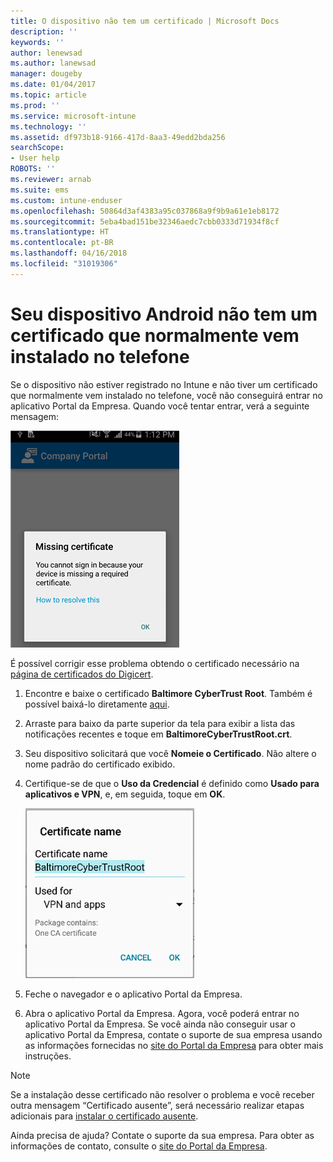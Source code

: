 ```yaml
---
title: O dispositivo não tem um certificado | Microsoft Docs
description: ''
keywords: ''
author: lenewsad
ms.author: lanewsad
manager: dougeby
ms.date: 01/04/2017
ms.topic: article
ms.prod: ''
ms.service: microsoft-intune
ms.technology: ''
ms.assetid: df973b18-9166-417d-8aa3-49edd2bda256
searchScope:
- User help
ROBOTS: ''
ms.reviewer: arnab
ms.suite: ems
ms.custom: intune-enduser
ms.openlocfilehash: 50864d3af4383a95c037868a9f9b9a61e1eb8172
ms.sourcegitcommit: 5eba4bad151be32346aedc7cbb0333d71934f8cf
ms.translationtype: HT
ms.contentlocale: pt-BR
ms.lasthandoff: 04/16/2018
ms.locfileid: "31019306"
---
```

# <a name="your-android-device-is-missing-a-certificate-that-usually-comes-installed-on-your-phone"></a>Seu dispositivo Android não tem um certificado que normalmente vem instalado no telefone

Se o dispositivo não estiver registrado no Intune e não tiver um certificado que normalmente vem instalado no telefone, você não conseguirá entrar no aplicativo Portal da Empresa. Quando você tentar entrar, verá a seguinte mensagem:

![screenshot-error-message-about-missing-certificate](./media/andr-cert_install-1-cert_missing.png)

É possível corrigir esse problema obtendo o certificado necessário na [página de certificados do Digicert](https://www.digicert.com/digicert-root-certificates.htm).

1. Encontre e baixe o certificado __Baltimore CyberTrust Root__. Também é possível baixá-lo diretamente [aqui](https://www.digicert.com/CACerts/BaltimoreCyberTrustRoot.crt).

2. Arraste para baixo da parte superior da tela para exibir a lista das notificações recentes e toque em **BaltimoreCyberTrustRoot.crt**.

3. Seu dispositivo solicitará que você **Nomeie o Certificado**. Não altere o nome padrão do certificado exibido.

4. Certifique-se de que o **Uso da Credencial** é definido como **Usado para aplicativos e VPN**, e, em seguida, toque em **OK**.

    ![screenshot-certificate-name-dialog-showing-baltimore-certificate-name](./media/andr-cert_install-2-add_cert_name.png)

5. Feche o navegador e o aplicativo Portal da Empresa.

6. Abra o aplicativo Portal da Empresa. Agora, você poderá entrar no aplicativo Portal da Empresa. Se você ainda não conseguir usar o aplicativo Portal da Empresa, contate o suporte de sua empresa usando as informações fornecidas no [site do Portal da Empresa](https://portal.manage.microsoft.com#HelpDeskDialog) para obter mais instruções.

>[!NOTE]
> Se a instalação desse certificado não resolver o problema e você receber outra mensagem “Certificado ausente”, será necessário realizar etapas adicionais para [instalar o certificado ausente](your-device-is-missing-an-IT-required-certificate-android.md).

Ainda precisa de ajuda? Contate o suporte da sua empresa. Para obter as informações de contato, consulte o [site do Portal da Empresa](https://portal.manage.microsoft.com#HelpDeskDialog).
